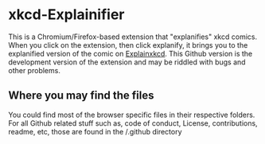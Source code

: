# xkcd-Explainifier
This is a Chromium/Firefox-based extension that "explanifies" xkcd comics. When you click on the extension, then click explanify, it brings you to the explanified version of the comic on [Explainxkcd](explainxkcd.com).
This Github version is the development version of the extension and may be riddled with bugs and other problems. 
## Where you may find the files
You could find most of the browser specific files in their respective folders. For all Github related stuff such as, code of conduct, License, contributions, readme, etc, those are found in the /.github directory
